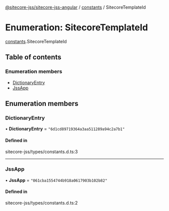 [@sitecore-jss/sitecore-jss-angular](../README.md) / [constants](../modules/constants.md) / SitecoreTemplateId

# Enumeration: SitecoreTemplateId

[constants](../modules/constants.md).SitecoreTemplateId

## Table of contents

### Enumeration members

- [DictionaryEntry](constants.SitecoreTemplateId.md#dictionaryentry)
- [JssApp](constants.SitecoreTemplateId.md#jssapp)

## Enumeration members

### DictionaryEntry

• **DictionaryEntry** = `"6d1cd89719364a3aa511289a94c2a7b1"`

#### Defined in

sitecore-jss/types/constants.d.ts:3

___

### JssApp

• **JssApp** = `"061cba1554744b918a0617903b102b82"`

#### Defined in

sitecore-jss/types/constants.d.ts:2
